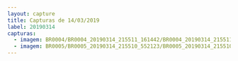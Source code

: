 ```yaml
---
layout: capture
title: Capturas de 14/03/2019
label: 20190314
capturas:
  - imagem: BR0004/BR0004_20190314_215511_161442/BR0004_20190314_215511_161442_stack_1_meteors.jpg
  - imagem: BR0005/BR0005_20190314_215510_552123/BR0005_20190314_215510_552123_stack_1_meteors.jpg
---
```

